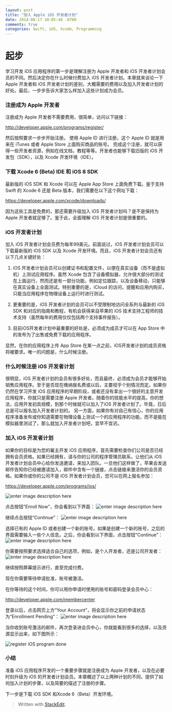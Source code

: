 ```yaml
---
layout: post
title: "加入 Apple iOS 开发者计划"
date: 2014-08-17 10:05:48 -0700
comments: true
categories: Swift, iOS, Xcode, Programming
---
```

起步
====
学习开发 iOS 应用程序的第一步是理解注册为 Apple 开发者和 iOS 开发者计划会员的不同。然后决定你在什么时候付费加入 iOS 开发者计划。本章就来谈论一下 Apple 开发者和 iOS 开发者计划的差别，大概需要的费用以及加入开发者计划的好处。最后，一步步告诉大家怎么样加入这些计划成为会员。

### 注册成为 Apple 开发者
注册成为 Apple 开发者不需要费用，很简单，访问以下链接：

http://developer.apple.com/programs/register/

然后按照要求一步步开始注册。
使用 Apple ID 进行注册，这个 Apple ID 就是用来在 iTunes 或者 Apple Store 上面购买商品的账号。
完成这个注册，就可以获得一些开发者资源，例如在线文档，教程等等。开发者也能够下载旧版的 iOS 开发包（SDK），以及 Xcode 开发环境（IDE）。
<!-- more -->
### 下载 Xcode 6 (Beta) IDE 和 iOS 8 SDK
最新版的 iOS SDK 和 Xcode 可以在 Apple App Store 上面免费下载。鉴于支持 Swift 的 Xcode
6 还是 Beta 版本，我们需要在以下这个网址下载：

https://developer.apple.com/xcode/downloads/

因为这些工具是免费的，那还需要升级加入 iOS 开发者计划吗？是不是保持为 Apple 开发者就足够了。鉴于此，全面理解 iOS 开发者计划是很重要的。

### iOS 开发者计划
加入 iOS 开发者计划会员费为每年99美元。前面说过，iOS 开发者计划会员可以下载最新版的 iOS SDK 以及 Xcode 开发环境。而且，iOS 开发者计划会员还有以下几点关键好处：

1. iOS 开发者计划会员可以创建证书和配置文件，以便在真实设备（而不是虚拟机）上测试应用程序。虽然 Xcode 包含了设备模拟器，允许很大部分的测试在上面运行，然而还是有一部分功能，例如定位跟踪，以及设备移动，只能够在真实设备上全面测试。特别重要的是，iCloud 的访问，提醒和应用内购买，只能当应用程序在物理设备上运行时进行测试。

2. 更重要的是，iOS 开发者计划的会员可以不受限制地访问全系列与最新的 iOS SDK 和对应的指南和教程，有机会获得来自苹果的 iOS 技术支持工程师的技术支持（虽然每年的费用仅仅包括两个支持事件报告）。

3. 目前iOS开发者计划中最重要的好处是，必须成为成员才可以在 App Store 中的发布为了出售或免费下载的应用程序。

显然，在你的应用程序上传 App Store 在某一点之前，iOS开发者计划的成员资格将被要求。唯一的问题是，什么时候注册。

### 什么时候注册 iOS 开发者计划
很明显，iOS 开发者计划的会员有很多好处，而且最终，必须成为会员才能够开始销售应用程序。至于是否现在缴纳报名费或以后，主要视乎个别情况而定。如果你仍然在学习开发 iOS 应用程序的早期阶段，或者还没有拿出一个很好的主意开发应用程序，你就只是需要注册 Apple 开发者。随着你的技能水平的提高，你的想法，应用开发初具规模，到那个时候就可以加入了iOS 开发者计划了。毕竟，日后总是可以报名加入开发者计划的。 
另一方面，如果你有对自己有信心，你的应用程序准备发布或你知道需要在物理设备上测试一个的应用程序的功能，而不是能在模拟器里测试了，那么就加入开发者计划吧，宜早不宜迟。

### 加入 iOS 开发者计划
如果你的目标是为您的雇主开发 iOS 应用程序，首先需要检查你们公司是否已经拥有会员资格。如果已经拥有，请与你的公司的程序管理员联系，让他们从 iOS 开发者计划会员中心给你发送邀请，来加入团队。一旦他们这样做了，苹果会发送邮件告知你已经被邀请加入，邮件中含有一个链接，点击链接来激活你的会员资格。如果你或你的公司不是 iOS 开发者计划会员，您可以在网上报名参加：

https://developer.apple.com/programs/ios/

![enter image description here][1]

点击按钮“Enroll Now”，你会看到以下界面：
![enter image description here][2]

继续点击按钮“Continue”：
![enter image description here][3]

选择已有的 Apple ID 或者创建一个新的账号。如果是创建一个新的账号，之后的界面需要输入一些个人信息。之后，你会看到以下界面，点击按钮“Continue”：
![enter image description here][4]

你需要按照要求选择适合自己的选项，例如，是个人开发者，还是公司开发者：
![enter image description here][5]

继续按照屏幕提示进行，直至完成付费。

现在你需要等待申请批准，账号被激活。

在你等待的这个时间，你可以用你申请时使用的账号和密码登录会员中心：

http://developer.apple.com/membercenter

登录以后，点击网页上方“Your Account”，将会显示你之前的申请状态为“Enrollment Pending”：
![enter image description here][6]

当你收到账号激活的邮件，再次登录进会员中心，你就能看到很多的选择，以及资源显示出来，如下图所示：

![register iOS program done][7]

### 小结
准备 iOS 应用程序开发的一个重要步骤就是注册成为 Apple 开发者，以及在必要时刻升级为 iOS 的开发者计划会员。本章概述了以上两种计划的不同，提供了如何加入计划的步骤，以及简要的描述了注册的步骤。

下一步是下载 iOS SDK 和Xcode 6（Beta）开发环境。

> Written with [StackEdit](https://stackedit.io/).


  [1]: https://lh4.googleusercontent.com/-B_5q_23G9eo/U-ccIbGr89I/AAAAAAAACVE/dLyAUC2dJGs/s600/Screen+Shot+2014-08-09+at+11.58.29+PM.png "Screen Shot 2014-08-09 at 11.58.29 PM.png"
  [2]: https://lh5.googleusercontent.com/-qEoXluyTXdk/U-ccuPCliyI/AAAAAAAACVQ/o2zVICVQLTI/s600/Screen+Shot+2014-08-09+at+11.58.35+PM.png "Screen Shot 2014-08-09 at 11.58.35 PM.png"
  [3]: https://lh5.googleusercontent.com/-gqQyEfGBRrY/U-cdG8Te43I/AAAAAAAACVg/sKKoDloLZbE/s600/Screen+Shot+2014-08-10+at+12.00.51+AM.png "Screen Shot 2014-08-10 at 12.00.51 AM.png"
  [4]: https://lh4.googleusercontent.com/-4BqH51hVbOo/U-cd-8GVBLI/AAAAAAAACV0/w5FhDRnCFXE/s600/Screen+Shot+2014-08-10+at+12.06.14+AM.png "Screen Shot 2014-08-10 at 12.06.14 AM.png"
  [5]: https://lh4.googleusercontent.com/-Pic2Qq9Hj3E/U-hl0oX9c6I/AAAAAAAACWs/PHmdeRviXoA/s600/Screen+Shot+2014-08-10+at+12.35.48+AM.png "Screen Shot 2014-08-10 at 12.35.48 AM.png"
  [6]: https://lh4.googleusercontent.com/--zjVcNRCKCM/U-hmxO7TivI/AAAAAAAACXE/HwSXSe2ATOA/s600/Screen+Shot+2014-08-10+at+11.45.23+PM.png "Screen Shot 2014-08-10 at 11.45.23 PM.png"
  [7]: https://lh6.googleusercontent.com/-EpxJlJRDOU4/U-6dsYX-ccI/AAAAAAAACXk/_m28-ERYSeY/s600/Screen+Shot+2014-08-15+at+4.53.34+PM.png "Screen Shot 2014-08-15 at 4.53.34 PM.png"
